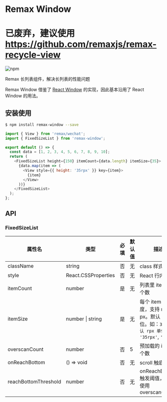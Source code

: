 # Remax Window

# 已废弃，建议使用 https://github.com/remaxjs/remax-recycle-view

![npm](https://img.shields.io/npm/v/remax-window?style=flat-square)

Remax 长列表组件，解决长列表的性能问题

Remax Window 借鉴了 [React Window](https://github.com/bvaughn/react-window) 的实现，因此基本沿用了 React Window 的用法。

## 安装使用

```bash
$ npm install remax-window --save
```

```javascript
import { View } from 'remax/wechat';
import { FixedSizeList } from 'remax-window';

export default () => {
  const data = [1, 2, 3, 4, 5, 6, 7, 8, 9, 10];
  return (
    <FixedSizeList height={150} itemCount={data.length} itemSize={35}>
      {data.map(item => (
        <View style={{ height: '35rpx' }} key={item}>
          {item}
        </View>
      ))}
    </FixedSizeList>
  );
};
```

## API

### FixedSizeList

| 属性名               | 类型                | 必填 | 默认值 | 描述                                                                                            |
| -------------------- | ------------------- | ---- | ------ | ----------------------------------------------------------------------------------------------- |
| className            | string              | 否   | 无     | class 样式名称                                                                                  |
| style                | React.CSSProperties | 否   | 无     | React 行内样式                                                                                  |
| itemCount            | number              | 是   | 无     | 列表里 item 的个数                                                                              |
| itemSize             | number \| string    | 是   | 无     | 每个 item 的高度，支持 rpx 和 px。默认 rpx 单位。如：`35（默认 rpx 单位）`, `'35rpx'`, `'35px'` |
| overscanCount        | number              | 否   | 5      | 预加载的 item 个数                                                                              |
| onReachBottom        | () => void          | 否   | 无     | scroll 触底回调                                                                                 |
| reachBottomThreshold | number              | 否   | 无     | onReachBottom 触发阈值，默认使用 overscanCount                                                  |
